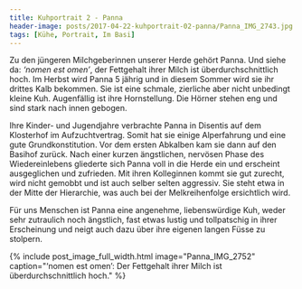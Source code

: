 ```yaml
---
title: Kuhportrait 2 - Panna
header-image: posts/2017-04-22-kuhportrait-02-panna/Panna_IMG_2743.jpg 
tags: [Kühe, Portrait, Im Basi]
---
```


Zu den jüngeren Milchgeberinnen unserer Herde gehört Panna. Und siehe da:
_‘nomen est omen’_, der Fettgehalt ihrer Milch ist überdurchschnittlich hoch.
Im Herbst wird Panna 5 jährig und in diesem Sommer wird sie ihr drittes Kalb
bekommen. Sie ist eine schmale, zierliche aber nicht unbedingt kleine Kuh.
Augenfällig ist ihre Hornstellung. Die Hörner stehen eng und sind stark nach
innen gebogen.

Ihre Kinder- und Jugendjahre verbrachte Panna in Disentis auf dem Klosterhof im
Aufzuchtvertrag. Somit hat sie einige Alperfahrung und eine gute
Grundkonstitution. Vor dem ersten Abkalben kam sie dann auf den Basihof zurück.
Nach einer kurzen ängstlichen, nervösen Phase des Wiedereinlebens gliederte sich
Panna voll in die Herde ein und erscheint ausgeglichen und zufrieden. Mit ihren
Kolleginnen kommt sie gut zurecht, wird nicht gemobbt und ist auch selber selten
aggressiv. Sie steht etwa in der Mitte der Hierarchie, was auch bei der
Melkreihenfolge ersichtlich wird.

Für uns Menschen ist Panna eine angenehme, liebenswürdige Kuh, weder sehr
zutraulich noch ängstlich, fast etwas lustig und tollpatschig in ihrer
Erscheinung und neigt auch dazu über ihre eigenen langen Füsse zu stolpern.

{% include post_image_full_width.html image="Panna_IMG_2752" caption="‘nomen est omen’: Der Fettgehalt ihrer Milch ist überdurchschnittlich hoch." %}